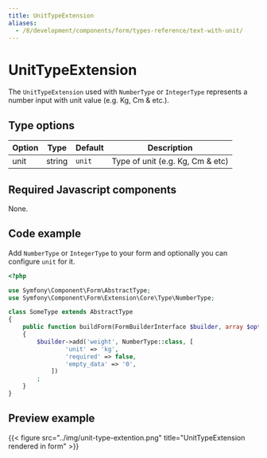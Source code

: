 ```yaml
---
title: UnitTypeExtension
aliases:
  - /8/development/components/form/types-reference/text-with-unit/
---
```


# UnitTypeExtension

The `UnitTypeExtension` used with `NumberType` or `IntegerType` represents a number input with unit value (e.g. Kg, Cm & etc.).

## Type options

| Option | Type   | Default | Description                      |
| ------ | ------ | ------- | -------------------------------- |
| unit   | string | `unit`  | Type of unit (e.g. Kg, Cm & etc) |

## Required Javascript components
    
None.

## Code example

Add `NumberType` or `IntegerType` to your form and optionally you can configure `unit` for it.

```php
<?php

use Symfony\Component\Form\AbstractType;
use Symfony\Component\Form\Extension\Core\Type\NumberType;

class SomeType extends AbstractType
{
    public function buildForm(FormBuilderInterface $builder, array $options)
    {
        $builder->add('weight', NumberType::class, [
                'unit' => 'kg',
                'required' => false,
                'empty_data' => '0',
            ])
        ;
    }
}
```

## Preview example

{{< figure src="../img/unit-type-extention.png" title="UnitTypeExtension rendered in form" >}}
